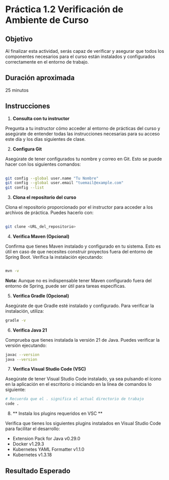 # Práctica 1.2 Verificación de Ambiente de Curso

## Objetivo
Al finalizar esta actividad, serás capaz de verificar y asegurar que todos los componentes necesarios para el curso están instalados y configurados correctamente en el entorno de trabajo.

## Duración aproximada
25 minutos

## Instrucciones

1. **Consulta con tu instructor**

Pregunta a tu instructor cómo acceder al entorno de prácticas del curso y asegúrate de entender todas las instrucciones necesarias para su acceso este día y los días siguientes de clase.

2. **Configura Git**

Asegúrate de tener configurados tu nombre y correo en Git. Esto se puede hacer con los siguientes comandos:

```bash
 
git config --global user.name "Tu Nombre"
git config --global user.email "tuemail@example.com"
git config --list

````

3. **Clona el repositorio del curso**

Clona el repositorio proporcionado por el instructor para acceder a los archivos de práctica. Puedes hacerlo con:

```bash
 
git clone <URL_del_repositorio>

```

4. **Verifica Maven (Opcional)**

Confirma que tienes Maven instalado y configurado en tu sistema. Esto es útil en caso de que necesites construir proyectos fuera del entorno de Spring Boot. Verifica la instalación ejecutando:

```bash

mvn -v

```

**Nota:** Aunque no es indispensable tener Maven configurado fuera del entorno de Spring, puede ser útil para tareas específicas.


5. **Verifica Gradle (Opcional)**

Asegúrate de que Gradle esté instalado y configurado. Para verificar la instalación, utiliza:

```bash
gradle -v
```

6. **Verifica Java 21**

Comprueba que tienes instalada la versión 21 de Java. Puedes verificar la versión ejecutando:

```bash
javac --version
java --version
```

7. **Verifica Visual Studio Code (VSC)**

Asegúrate de tener Visual Studio Code instalado, ya sea pulsando el ícono en la aplicación en el escritorio o iniciando en la línea de comandos lo siguiente:

```bash
# Recuerda que el . significa el actual directorio de trabajo
code .
```

8. ** Instala los plugins requeridos en VSC **

Verifica que tienes los siguientes plugins instalados en Visual Studio Code para facilitar el desarrollo:

- Extension Pack for Java v0.29.0
- Docker v1.29.3
- Kubernetes YAML Formatter v1.1.0
- Kubernetes v1.3.18


## Resultado Esperado
